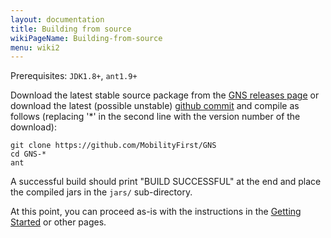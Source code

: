 ```yaml
---
layout: documentation
title: Building from source
wikiPageName: Building-from-source
menu: wiki2
---
```


Prerequisites: `JDK1.8+`, `ant1.9+`

Download the latest stable source package from the [GNS releases page](https://github.com/MobilityFirst/GNS/releases) or download the latest (possible unstable) [github commit](https://github.com/MobilityFirst/GNS) and compile as follows (replacing '*' in the second line with the version number of the download):
```
git clone https://github.com/MobilityFirst/GNS
cd GNS-*   
ant
```
A successful build should print "BUILD SUCCESSFUL" at the end and place the compiled jars in the `jars/` sub-directory.

At this point, you can proceed as-is with the instructions in the [Getting Started](https://github.com/MobilityFirst/GNS/wiki/Getting-Started) or other pages.
